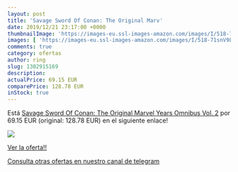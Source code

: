 ```yaml
---
layout: post
title: 'Savage Sword Of Conan: The Original Marv'
date: 2019/12/21 23:17:00 +0000
thumbnailImage: 'https://images-eu.ssl-images-amazon.com/images/I/518-71snV9L._SL200_.jpg'
images: [ 'https://images-eu.ssl-images-amazon.com/images/I/518-71snV9L._SL200_.jpg' ]
comments: true
category: ofertas
author: ring
slug: 1302915169
description:
actualPrice: 69.15 EUR
comparePrice: 128.78 EUR
inStock: true
---
```


Está [Savage Sword Of Conan: The Original Marvel Years Omnibus Vol. 2](https://www.amazon.com/dp/1302915169/?tag=redken08-20) por 69.15 EUR (original: 128.78 EUR) en el siguiente enlace!

[![](https://images-eu.ssl-images-amazon.com/images/I/518-71snV9L._SL200_.jpg)](https://www.amazon.com/dp/1302915169/?tag=redken08-20)

[Ver la oferta!!](https://www.amazon.com/dp/1302915169/?tag=redken08-20)

[Consulta otras ofertas en nuestro canal de telegram](https://t.me/s/ofertas25)
